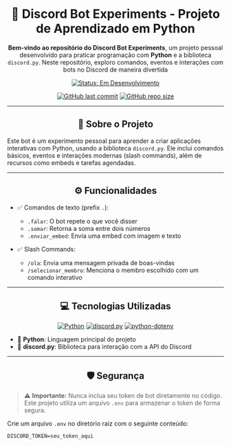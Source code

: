 <h1 align="center">🤖 Discord Bot Experiments - Projeto de Aprendizado em Python</h1>

<p align="center">
  <strong>Bem-vindo ao repositório do Discord Bot Experiments</strong>, um projeto pessoal desenvolvido para praticar programação com <strong>Python</strong> e a biblioteca <code>discord.py</code>. Neste repositório, exploro comandos, eventos e interações com bots no Discord de maneira divertida
</p>

<p align="center">
  <a href="https://shields.io"><img src="https://img.shields.io/badge/Status-Em%20Desenvolvimento-blue?style=flat-square" alt="Status: Em Desenvolvimento"></a>
</p>

<div align="center">

[![GitHub last commit](https://img.shields.io/github/last-commit/ruandd9/discord-bot-experiments?style=flat-square)](https://github.com/ruandd9/discord-bot-experiments/commits/master)
[![GitHub repo size](https://img.shields.io/github/repo-size/ruandd9/discord-bot-experiments?style=flat-square)](https://github.com/ruandd9/discord-bot-experiments)
</div>

---

<h2 align="center">📖 Sobre o Projeto</h2>

Este bot é um experimento pessoal para aprender a criar aplicações interativas com Python, usando a biblioteca <code>discord.py</code>. Ele inclui comandos básicos, eventos e interações modernas (slash commands), além de recursos como embeds e tarefas agendadas.

---

<h2 align="center">⚙️ Funcionalidades</h2>

- ✅ Comandos de texto (prefix `.`):
  - `.falar`: O bot repete o que você disser
  - `.somar`: Retorna a soma entre dois números
  - `.enviar_embed`: Envia uma embed com imagem e texto

- ✅ Slash Commands:
  - `/ola`: Envia uma mensagem privada de boas-vindas
  - `/selecionar_membro`: Menciona o membro escolhido com um comando interativo
---

<h2 align="center">💻 Tecnologias Utilizadas</h2>

<p align="center">
  <a href="#"><img src="https://img.shields.io/badge/Python-3776AB?style=flat-square&logo=python&logoColor=white" alt="Python"></a>
  <a href="#"><img src="https://img.shields.io/badge/discord.py-5865F2?style=flat-square&logo=discord&logoColor=white" alt="discord.py"></a>
  <a href="#"><img src="https://img.shields.io/badge/dotenv-333333?style=flat-square&logo=dotenv&logoColor=white" alt="python-dotenv"></a>
</p>

- 🐍 **Python**: Linguagem principal do projeto
- 🧩 **discord.py**: Biblioteca para interação com a API do Discord
  
---

<h2 align="center">🛡️ Segurança</h2>

> ⚠️ **Importante:** Nunca inclua seu token de bot diretamente no código.  
> Este projeto utiliza um arquivo `.env` para armazenar o token de forma segura.

Crie um arquivo `.env` no diretório raiz com o seguinte conteúdo:

```env
DISCORD_TOKEN=seu_token_aqui
